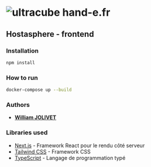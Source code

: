 # ![ultracube](https://avatars.githubusercontent.com/u/164780978?s=30 "logo") hand-e.fr

## Hostasphere - frontend

### Installation
```bash
npm install
```

### How to run
```bash
docker-compose up --build
```

### Authors

- [**William JOLIVET**](https://github.com/WilliamJlvt)

### Libraries used
- [Next.js](https://nextjs.org/) - Framework React pour le rendu côté serveur
- [Tailwind CSS](https://tailwindcss.com/) - Framework CSS
- [TypeScript](https://www.typescriptlang.org/) - Langage de programmation typé
